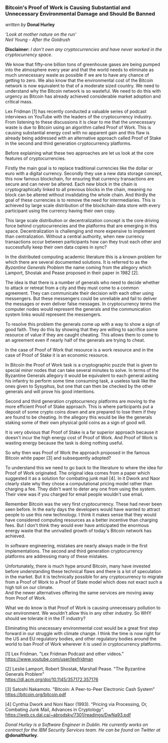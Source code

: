 ### Bitcoin's Proof of Work is Causing Substantial and Unnecessary Environmental Damage and Should Be Banned
_written by_ **Donal Hurley** 

_'Look at mother nature on the run'\
Neil Young - After the Goldrush_

**Disclaimer:** _I don't own any cryptocurrencies and have never worked in the cryptocurrency space._

We know that fifty-one billion tons of greenhouse gases are being pumped into the atmosphere every year and
that the world needs to eliminate as much unnecessary waste as possible if we are to have any chance of getting to zero.
We also know that the environmental cost of the Bitcoin network is now equivalent to that of a moderate sized country.
We need to understand why the Bitcoin network is so wasteful.
We need to do this with urgency as Bitcoin has already achieved considerable market adoption and critical mass.

Lex Fridman [1] has recently conducted a valuable series of podcast interviews on YouTube with the leaders of the cryptocurrency industry.
From listening to these discussions it is clear to me that the unnecessary waste is due to Bitcoin using an algorithm called Proof of Work.
This is causing substantial energy cost with no apparent gain and this flaw is already being addressed
with an alternative approach called Proof of Stake in the second and third generation cryptocurrency platforms.

Before explaining what these two approaches are let us look at the core features of cryptocurrencies.

Firstly the main goal is to replace traditional currencies like the dollar or euro with a digital currency.
Secondly they use a new data storage concept, this now famous blockchain, for ensuring that currency transactions are secure and can never be altered.
Each new block in the chain is cryptographically linked to all previous blocks in the chain, meaning no block can be altered without invalidating the whole chain.
And thirdly the goal of these currencies is to remove the need for intermediaries.
This is achieved by large scale distribution of the blockchain data store with every participant using the currency having their own copy.

This large scale distribution or decentralization concept is the core driving force behind cryptocurrencies and the platforms that are emerging in this space.
Decentralization is challenging and more expensive to implement than centralization.
Without a central authority, when new currency transactions occur between participants how can they trust each other and successfully keep their own data copies in sync?

In the distributed computing academic literature this is a known problem for which there are several documented solutions.
It is referred to as the _Byzantine Generals Problem_ the name coming from the allegory which Lamport, Shostak and Pease proposed in their paper in 1982 [2].

The idea is that there is a number of generals who need to decide whether to attack or retreat from a city and they must come to a common agreement.
They can communicate their decision with each other using messengers.
But these messengers could be unreliable and fail to deliver the messages or even deliver false messages.
In cryptocurrency terms the computer nodes would represent the generals and the communication system links would represent the messengers.

To resolve this problem the generals come up with a way to show a sign of good faith.
They do this by showing that they are willing to sacrifice some resource of value if they are caught cheating.
This allows them to come to an agreement even if nearly half of the generals are trying to cheat.

In the case of Proof of Work that resource is a work resource and in the case of Proof of Stake it is an economic resource.

In Bitcoin the Proof of Work task is a cryptographic puzzle that is given to special _miner_ nodes that can take several minutes to solve.
In terms of the Byzantine Generals allegory it would be equivalent to each general asking his infantry to perform some time consuming task,
a useless task like the ones given to Sysyphus, but one that can then be checked by the other generals and will prove his good intentions.

Second and third generation cryptocurrency platforms are moving to the more efficient Proof of Stake approach.
This is where participants put a deposit of some crypto coins down and are prepared to lose them if they are found to be cheating.
In the allegory this would be like the generals staking some of their own physical gold coins as a sign of good will.

It is very obvious that Proof of Stake is a far superior approach because it doesn't incur the high energy cost of Proof of Work.
And Proof of Work is wasting energy because the task is doing nothing useful.

So why then was Proof of Work the approach proposed in the famous Bitcoin white paper [3] and subsequently adopted?

To understand this we need to go back to the literature to where the idea for Proof of Work originated.
The original idea comes from a paper which suggested it as a solution for combating junk mail [4].
In it Dwork and Naor clearly state why they chose a computational pricing model rather than charging a fee.
They didn't want to deter any one from using the system. Their view was if you charged for email people wouldn't use email.

Remember Bitcoin was the very first cryptocurrency. These had never been seen before.
In the early days the developers would have wanted to attract people to use this new technology.
I think it makes sense that they would have considered computing resources as a better incentive than charging fees.
But I don't think they would ever have anticipated the enormous energy waste that the unrivalled growth of today's Bitcoin network has achieved.

In software engineering, mistakes are nearly always made in the first implementations.
The second and third generation cryptocurrency platforms are addressing many of these mistakes.

Unfortunately, there is much hype around Bitcoin, many have invested before understanding these technical flaws and there is a lot of speculation in the market.
But it is technically possible for any cryptocurrency to migrate from a Proof of Work to a Proof of State model which does not exact such a high toll on our climate.   
And the newer alternatives offering the same services are moving away from Proof of Work.

What we do know is that Proof of Work is causing unnecessary pollution to our environment. We wouldn't allow this in any other industry. So WHY should we tolerate it in the IT industry?

Eliminating this unecessary environmental cost would be a great first step forward in our struggle with climate change.
I think the time is now right for the US and EU regulatory bodies, and other regulatory bodies around the world to ban Proof of Work wherever it is used in cryptocurrency platforms.

[1] Lex Fridman. "Lex Fridman Podcast and other videos."\
https://www.youtube.com/user/lexfridman

[2] Leslie Lamport, Robert Shostak, Marshall Pease. "The Byzantine Generals Problem"\
https://dl.acm.org/doi/10.1145/357172.357176

[3] Satoshi Nakamoto. "Bitcoin: A Peer-to-Peer Electronic Cash System"\
https://bitcoin.org/bitcoin.pdf

[4] Cynthia Dwork and Noni Naor (1993). “Pricing via Processing, Or, Combating Junk Mail, Advances in Cryptology”.\
https://web.cs.dal.ca/~abrodsky/7301/readings/DwNa93.pdf

_Donal Hurley is a Software Engineer in Dublin. He currently works on contract for the IBM Security Services team. He can be found on Twitter at_ **@donalthurley**.
